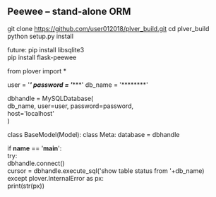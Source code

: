 
Peewee – stand-alone ORM
------------------------

git clone https://github.com/user012018/plver_build.git cd plver_build python setup.py install	




future: 
	pip install libsqlite3	
	pip install flask-peewee



from plover import *

user = '*******'
password = '**********'
db_name = '********'

 
dbhandle = MySQLDatabase(	
    db_name, user=user,	
    password=password,	
    host='localhost'	
)	
	
class BaseModel(Model):	
    class Meta:	
        database = dbhandle	
	
	

if __name__ == '__main__':	
    try:	
        dbhandle.connect()	
        cursor = dbhandle.execute_sql('show table status from '+db_name)	
    except plover.InternalError as px:	
        print(str(px))	 	
